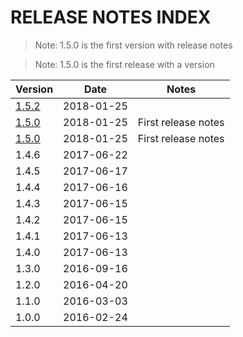 # RELEASE NOTES INDEX

> Note: 1.5.0 is the first version with release notes

> Note: 1.5.0 is the first release with a version

| Version                           | Date       | Notes               |
|-----------------------------------|------------|---------------------|
| [1.5.2](RELEASE_NOTES_1.5.2.html) | 2018-01-25 |  |
| [1.5.0](RELEASE_NOTES_1.5.0.html) | 2018-01-25 | First release notes || [1.5.1](RELEASE_NOTES_1.5.1.html) | 2018-01-25 |  |
| [1.5.0](RELEASE_NOTES_1.5.0.html) | 2018-01-25 | First release notes |
| 1.4.6                             | 2017-06-22 |  |
| 1.4.5                             | 2017-06-17 |  |
| 1.4.4                             | 2017-06-16 |  |
| 1.4.3                             | 2017-06-15 |  |
| 1.4.2                             | 2017-06-15 |  |
| 1.4.1                             | 2017-06-13 |  |
| 1.4.0                             | 2017-06-13 |  |
| 1.3.0                             | 2016-09-16 |  |
| 1.2.0                             | 2016-04-20 |  |
| 1.1.0                             | 2016-03-03 |  |
| 1.0.0                             | 2016-02-24 |  |